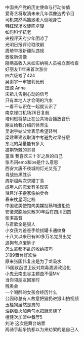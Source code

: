 中国共产党的历史使命与行动价值  
爱奇艺将取消未来几年偶像选秀节目  
司机突然鸣笛致老人倒地身亡  
韩红现场收徒陈卓璇  
如何科学抗老  
央视评天府少年团凉了  
光明日报评论耽改剧  
周琦举报新疆队违规  
致敬新偶像  
隐瞒高收入未如实纳税人员被立案检查  
好丽友11年来首次涨价  
四六级考了424  
吴谢宇一审被判死刑  
田源 Anna  
宋祖儿告别心动的信号  
只有本地人才会喝的汽水  
一看不认识在一起就认识了  
南京禄口机场26日复航  
塔利班将禁止在公共场合播放音乐  
朋友给我介绍的体育生  
吴谢宇姑父曾表示希望轻判  
梁建章建议取消中考避免过早分层  
东北的菜量能有多大  
披荆斩棘的哥哥  
童瑶 我喜欢三十岁之后的自己  
张杰问emo和be是什么意思  
西安大唐不夜城的灯光又亮了  
肖战告黑胜诉  
周斯越两次求婚丁羡  
成年人的恋爱有多现实  
辣目洋子搬家像拍卖会  
春来枕星河定档  
中国驻美使馆向美媒投稿均遭拒绝  
安徽双胞胎失散30年后在四川团圆  
张淇高音  
与君歌全是狠人  
小女孩为爸爸手绘拔罐卡通纹身  
十八大以来已有90多万名党员出党  
追狗有点废裤子  
怎么拿都不乱的收纳技巧  
3189舞台好欢快  
原来张国伟复出是为了龙吸水  
75国致函世卫反对病毒溯源政治化  
小鬼云南虫谷主题曲不侵MV  
当你领朋友回家时  
残奥会  
一个喝醉的女孩会经历什么  
公园称总有人故意把猫扔进猴山拍视频  
玉桂狗居然是男的  
油锅着火加两勺水把厨房烧了  
檀健次加盟中餐厅5  
刘涛 这次是舞台站票  
两骑手起争执都以为来劝架的是自己人  
